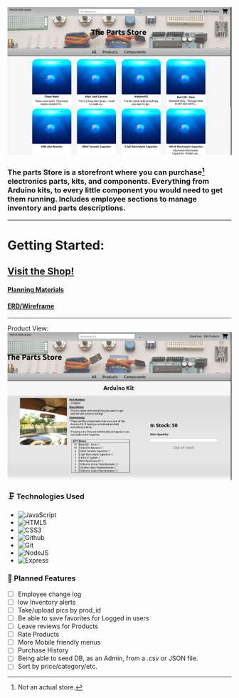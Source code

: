 ![Image of Landing Page](/public/Assets/readme_main.png)

### The parts Store is a storefront where you can purchase[^1] electronics parts, kits, and components. Everything from Arduino kits, to every little component you would need to get them running. Includes employee sections to manage inventory and parts descriptions.
[^1]: Not an actual store.
---
# Getting Started:
## [Visit the Shop!](https://notanotherelectronicsstore.fly.dev/)
#### [Planning Materials](https://trello.com/b/OKwZkCvK/storefront-app)
#### [ERD/Wireframe](https://whimsical.com/notradioshack-9AbbWpPJHDk6PSN2bpX1r4)
---

Product View:
![Image of Product View](/public/Assets/prod_view.png)

### 🗜️ Technologies Used
- ![JavaScript](https://img.shields.io/badge/JavaScript-323330?style=for-the-badge&logo=javascript&logoColor=F7DF1E)
- ![HTML5](https://img.shields.io/badge/HTML5-E34F26?style=for-the-badge&logo=html5&logoColor=white)
- ![CSS3](https://img.shields.io/badge/CSS3-1572B6?style=for-the-badge&logo=css3&logoColor=white)
- ![Github](https://img.shields.io/badge/GitHub-100000?style=for-the-badge&logo=github&logoColor=white)
- ![Git](https://img.shields.io/badge/GIT-E44C30?style=for-the-badge&logo=git&logoColor=white)
- ![NodeJS](https://img.shields.io/badge/NodeJS-339933?style=for-the-badge&logo=node-dot-js)
- ![Express](https://img.shields.io/badge/Express-000000?style=for-the-badge&logo=express)

### 🧊 Planned Features
- [ ] Employee change log
- [ ] low Inventory alerts
- [ ] Take/upload pics by prod_id
- [ ] Be able to save favorites for Logged in users
- [ ] Leave reviews for Products
- [ ] Rate Products
- [ ] More Mobile friendly menus
- [ ] Purchase History
- [ ] Being able to seed DB, as an Admin, from a .csv or JSON file.
- [ ] Sort by price/category/etc.
